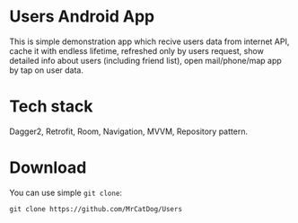 # Users Android App
This is simple demonstration app which recive users data from internet API, 
cache it with endless lifetime, refreshed only by users request, 
show detailed info about users (including friend list), open mail/phone/map app by tap on user data.

# Tech stack
Dagger2, Retrofit, Room, Navigation, MVVM, Repository pattern.

# Download
You can use simple `git clone`:
```
git clone https://github.com/MrCatDog/Users
```
